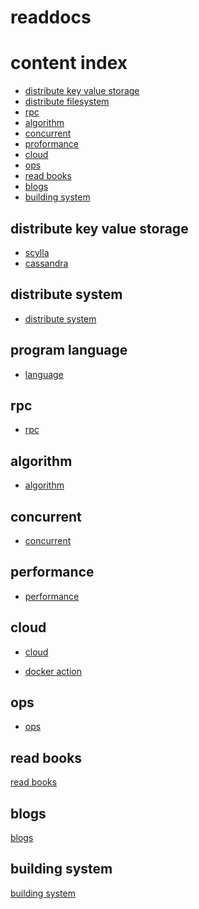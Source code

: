 # readdocs

# content index

* [distribute key value storage](#dkv)
* [distribute filesystem](#dfs)
* [rpc](#rpc)
* [algorithm](#algorithm)
* [concurrent](#concurrent)
* [proformance](#proformance)
* [cloud](#cloud)
* [ops](#ops)
* [read books](#books)
* [blogs](#blogs)
* [building system](#building)

<a name="dkv"> </a>

## distribute key value storage

* [scylla](/scylla/README.md)
* [cassandra](/cassandra/README.md)

<a name="dfs"> </a>

## distribute system

* [distribute system](/distribute-system/README.md)

<a name="cpp"> </a>

## program language

* [language](/language/README.md)

<a name="rpc"> </a>

## rpc

* [rpc](/rpc/README.md)

<a name="algorithm"> </a>

## algorithm

* [algorithm](/algorithm/README.md)

<a name="concurrent"> </a>

## concurrent

* [concurrent](/concurrent/README.md)

<a name="proformance"> </a>

## performance

* [performance](/performance/README.md)

<a name="cloud"> </a>

## cloud

* [cloud](/cloud/README.md)

* [docker action](/cloud/Docker-inaction.pdf)

<a name="ops"> </a>

## ops

* [ops](/ops/README.md)

<a name="books"> </a>

## read books

[read books](/read-bools/README.md)

<a name="blogs"> </a>

## blogs

[blogs](/blogs/README.md)


<a name="building"> </a>

## building system

[building system](/building/README.md)







